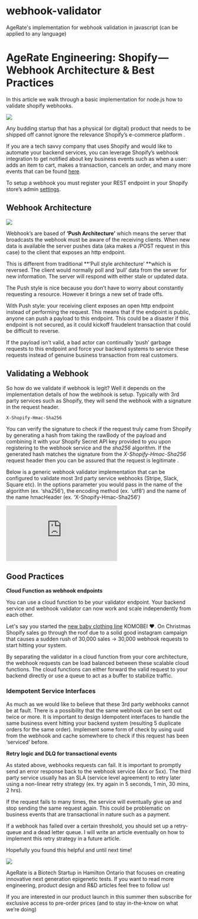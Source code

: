 # webhook-validator
AgeRate's implementation for webhook validation in javascript (can be applied to any language)


# AgeRate Engineering: Shopify — Webhook Architecture & Best Practices

In this article we walk through a basic implementation for node.js how to validate shopify webhooks.

![](https://cdn-images-1.medium.com/max/2000/1*z8jVcyhyDpmwZmEyhQKa_A.png)

Any budding startup that has a physical (or digital) product that needs to be shipped off cannot ignore the relevance Shopify’s e-commerce platform .

If you are a tech savvy company that uses Shopify and would like to automate your backend services, you can leverage Shopify’s webhook integration to get notified about key business events such as when a user: adds an item to cart, makes a transaction, cancels an order, and many more events that can be found [here](https://help.shopify.com/en/api/reference/events/webhook).

To setup a webhook you must register your REST endpoint in your Shopify store’s admin [settings](https://help.shopify.com/en/api/getting-started/webhooks#configuring-webhooks).

## Webhook Architecture

![](https://cdn-images-1.medium.com/max/3360/1*7XS7xrL-x1rpw1AKuqPoHw.png)

Webhook’s are based of **‘Push Architecture’** which means the server that broadcasts the webhook must be aware of the receiving clients. When new data is available the server pushes data (aka makes a /POST request in this case) to the client that exposes an http endpoint.

This is different from traditional **‘Pull style architecture’ **which is reversed. The client would normally poll and ‘pull’ data from the server for new information. The server will respond with either stale or updated data.

The Push style is nice because you don’t have to worry about constantly requesting a resource. However it brings a new set of trade offs.

With Push style: your receiving client exposes an open http endpoint instead of performing the request. This means that if the endpoint is public, anyone can push a payload to this endpoint. This could be a disaster if this endpoint is not secured, as it could kickoff fraudelent transaction that could be difficult to reverse.

If the payload isn’t valid, a bad actor can continually ‘push’ garbage requests to this endpoint and force your backend systems to service these requests instead of genuine business transaction from real customers.

## Validating a Webhook

So how do we validate if webhook is legit? Well it depends on the implementation details of how the webhook is setup. Typically with 3rd party services such as Shopify, they will send the webhook with a signature in the request header.

    X-Shopify-Hmac-Sha256

You can verify the signature to check if the request truly came from Shopify by generating a hash from taking the rawBody of the payload and combining it with your Shopify Secret API key provided to you upon registering to the webhook service and the *sha256* algorithm. If the generated hash matches the signature from the *X-Shopify-Hmac-Sha256* request header then you can be assured that the request is legitimate .

Below is a generic webhook validator implementation that can be configured to validate most 3rd party service webhooks (Stripe, Slack, Square etc). In the options parameter you would pass in the name of the algorithm (ex. ‘sha256’), the encoding method (ex. ‘utf8’) and the name of the name hmacHeader (ex. ‘X-Shopify-Hmac-Sha256’*)*

<iframe src="https://medium.com/media/a81298f03d822795e57770ad099e7b11" frameborder=0></iframe>

## **Good Practices**

**Cloud Function as webhook endpoints**

You can use a cloud function to be your validator endpoint. Your backend service and webhook validator can now work and scale independently from each other.

Let's say you started the [new baby clothing line](https://komobebi.com) KOMOBEI ❤. On Christmas Shopify sales go through the roof due to a solid good instagram campaign that causes a sudden rush of 30,000 sales → 30,000 webhook requests to start hitting your system.

By separating the validator in a cloud function from your core architecture, the webhook requests can be load balanced between these scalable cloud functions. The cloud functions can either forward the valid request to your backend directly or use a queue to act as a buffer to stabilize traffic.

### **Idempotent Service Interfaces**

As much as we would like to believe that these 3rd party webhooks cannot be at fault. There is a possibility that the same webhook can be sent out twice or more. It is important to design Idempotent interfaces to handle the same business event hitting your backend system (resulting 5 duplicate orders for the same order). Implement some form of check by using uuid from the webhook and cache somewhere to check if this request has been ‘serviced’ before.

**Retry logic and DLQ for transactional events**

As stated above, webhooks requests can fail. It is important to promptly send an error response back to the webhook service (4xx or 5xx). The third party service usually has an SLA (service level agreement) to retry later using a non-linear retry strategy (ex. try again in 5 seconds, 1 min, 30 mins, 2 hrs).

If the request fails to many times, the service will eventually give up and stop sending the same request again. This could be problematic on business events that are transactional in nature such as a payment.

If a webhook has failed over a certain threshold, you should set up a retry-queue and a dead letter queue. I will write an article eventually on how to implement this retry strategy in a future article.

Hopefully you found this helpful and until next time!

![](https://cdn-images-1.medium.com/max/2000/1*6BJ5slUGJm0tLI_rCBGA2w.png)

AgeRate is a Biotech Startup in Hamilton Ontario that focuses on creating innovative next generation epigenetic tests. If you want to read more engineering, product design and R&D articles feel free to follow us!

If you are interested in our product launch in this summer then subscribe for exclusive access to pre-order prices (and to stay in-the-know on what we’re doing)
